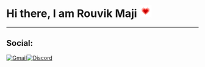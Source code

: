 # Hi there, I am Rouvik Maji <img src="https://github.com/Rouvik/Rouvik/blob/8a3a378a19fb63016cfa2c5fa6019d53492681e6/Assets/heart.gif">

---
## Social:  
<a href="mailto: majirouvik@gmail.com">![Gmail](https://img.shields.io/static/v1?style=for_the_badge&color=brightgreen&message=Gmail&logo=Gmail)</a><a href="https://discord.gg/STfKRKtZtS">![Discord]()</a>
